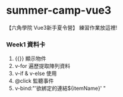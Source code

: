# summer-camp-vue3

【六角學院 Vue3新手夏令營】 練習作業放這裡!

### Week1 資料卡
1. {{}} 顯示物件
2. v-for 遍歷提取陣列資料
3. v-if & v-else 使用
4. @click 監聽事件
5. v-bind:"'欲綁定的連結${itemName}' "

